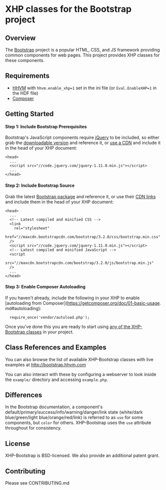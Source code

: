 XHP classes for the Bootstrap project
=====================================

Overview
--------

The [Bootstrap](http://getbootstrap.com) project is a popular HTML, CSS, and
JS framework providing common components for web pages. This project provides
XHP classes for these components.

Requirements
------------

- [HHVM](http://hhvm.com/) with `hhvm.enable_xhp=1` set in the ini file
(or `Eval.EnableXHP=1` in the HDF file)
- [Composer](https://getcomposer.org/)

Getting Started
---------------

#### Step 1: Include Bootstrap Prerequisites

Bootstrap's JavaScript components require
[jQuery](http://jquery.com/download/) to be included, so either grab the
[downloadable version](http://jquery.com/download/) and reference it, or
[use a CDN](http://jquery.com/download/#using-jquery-with-a-cdn) and include it
in the head of your XHP document:

````
<head>
  ...
  <script src="//code.jquery.com/jquery-1.11.0.min.js"></script>
  ...
</head>
````

#### Step 2: Include Bootstrap Source

Grab the latest
[Bootstrap package](http://getbootstrap.com/getting-started/#download) and
reference it, or use their
[CDN links](http://getbootstrap.com/getting-started/#download) and include
them in the head of your XHP document:

````
<head>
  ...
  <!-- Latest compiled and minified CSS -->
  <link
    rel="stylesheet"
    href="//maxcdn.bootstrapcdn.com/bootstrap/3.2.0/css/bootstrap.min.css"
  />
  <script src="//code.jquery.com/jquery-1.11.0.min.js"></script>
  <!-- Latest compiled and minified JavaScript -->
  <script
    src="//maxcdn.bootstrapcdn.com/bootstrap/3.2.0/js/bootstrap.min.js"
  />
  ...
</head>
````

#### Step 3: Enable Composer Autoloading

If you haven't already, include the following in your XHP to enable
[autoloading from Composer](https://getcomposer.org/doc/01-basic-usage.
md#autoloading):

````
  require_once('vendor/autoload.php');
````

Once you've done this you are ready to start using [any of the XHP-Bootstrap
classes](http://bootstrap.hhvm.com) in your project.

Class References and Examples
-----------------------------

You can also browse the list of available XHP-Bootstrap classes with live
examples at http://bootstrap.hhvm.com

You can also interact with these by configuring a webserver to look inside
the `example/` directory and accessing `example.php`.

Differences
-----------

In the Bootstrap documentation, a component's
default/primary/success/info/warning/danger/link state
(white/dark blue/green/light blue/orange/red/link) is referred to as `use` for
some components, but `color` for others. XHP-Bootstrap uses the `use` attribute
throughout for consistency.

License
-------

XHP-Bootstrap is BSD-licensed. We also provide an additional patent grant.

Contributing
------------

Please see CONTRIBUTING.md

